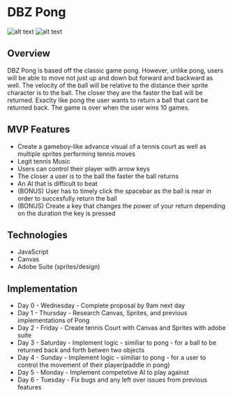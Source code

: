 # DBZ Pong
![alt text](https://github.com/anthonykumasaka/tennis-pong/blob/master/images/pong.gif)
![alt text](https://github.com/anthonykumasaka/tennis-pong/blob/master/images/dbzpong2.png)

## Overview
DBZ Pong is based off the classic game pong. However, unlike pong, users will be able to move not just up and down but forward and backward as well. The velocity of the ball will be relative to the distance their sprite character is to the ball. The closer they are the faster the ball will be returned. Exaclty like pong the user wants to return a ball that cant be returned back. The game is over when the user wins 10 games. 

## MVP Features 
* Create a gameboy-like advance visual of a tennis court as well as multiple sprites performing tennis moves 
* Legit tennis Music 
* Users can control their player with arrow keys
* The closer a user is to the ball the faster the ball returns
* An AI that is difficult to beat
* (BONUS) User has to timely click the spacebar as the ball is near in order to succesfully return the ball
* (BONUS) Create a key that changes the power of your return depending on the duration the key is pressed

## Technologies 
* JavaScript
* Canvas 
* Adobe Suite (sprites/design) 

## Implementation
* Day 0 - Wednesday - Complete proposal by 9am next day 
* Day 1 - Thursday - Research Canvas, Sprites, and previous implementations of Pong
* Day 2 - Friday - Create tennis Court with Canvas and Sprites with adobe suite 
* Day 3 - Saturday - Implement logic - similiar to pong - for a ball to be returned back and forth betwen two objects
* Day 4 - Sunday - Implement logic - similiar to pong - for a user to control the movement of their player(paddle in pong)
* Day 5 - Monday - Implement competetive AI to play against
* Day 6 - Tuesday - Fix bugs and any left over issues from previous features 
